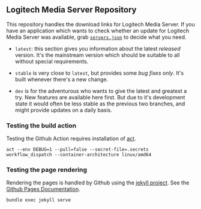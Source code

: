 ## Logitech Media Server Repository

This repository handles the download links for Logitech Media Server. If you have an application which wants to check whether an update for Logitech Media Server was available, grab [`servers.json`](servers.json) to decide what you need.

* `latest`: this section gives you information about the latest _released_ version. It's the mainstream version which should be suitable to all without special requirements.

* `stable` is very close to `latest`, but provides some _bug fixes only_. It's built whenever there's a new change.

* `dev` is for the adventurous who wants to give the latest and greatest a try. New features are available here first. But due to it's development state it would often be less stable as the previous two branches, and might provide updates on a daily basis.

### Testing the build action

Testing the Github Action requires installation of [act](https://github.com/nektos/act).

```
act --env DEBUG=1 --pull=false --secret-file=.secrets workflow_dispatch --container-architecture linux/amd64
```

### Testing the page rendering

Rendering the pages is handled by Github using the [jekyll project](https://jekyllrb.com). See the [Github Pages Documentation](https://docs.github.com/en/pages/setting-up-a-github-pages-site-with-jekyll/about-github-pages-and-jekyll).

```
bundle exec jekyll serve
```
